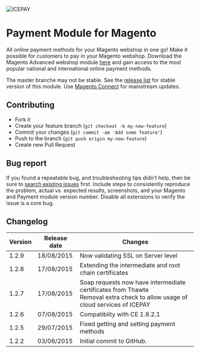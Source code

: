 ![ICEPAY](https://camo.githubusercontent.com/49043ebb42bd9b98941d6013761d4aadcd33f14f/68747470733a2f2f6963657061792e636f6d2f6e6c2f77702d636f6e74656e742f7468656d65732f6963657061792f696d616765732f6865616465722f6c6f676f2e737667)

# Payment Module for Magento

All online payment methods for your Magento webshop in one go! Make it possible for customers to pay in your Magento webshop. Download the Magento Advanced webshop module [here](https://github.com/icepay/Magento/releases) and gain access to the most popular national and international online payment methods.

The master branche may not be stable. See the [release list](https://github.com/icepay/Magento/releases) for stable version of this module. Use [Magento Connect](http://www.magentocommerce.com/magento-connect/icepay-payment-advanced.html) for mainstream updates.

## Contributing ##

* Fork it
* Create your feature branch (`git checkout -b my-new-feature`)
* Commit your changes (`git commit -am 'Add some feature'`)
* Push to the branch (`git push origin my-new-feature`)
* Create new Pull Request

## Bug report ##

If you found a repeatable bug, and troubleshooting tips didn't help, then be sure to [search existing issues](https://github.com/icepay/Magento/issues) first. Include steps to consistently reproduce the problem, actual vs. expected results, screenshots, and your Magento and Payment module version number. Disable all extensions to verify the issue is a core bug.

## Changelog ##

Version      | Release date   | Changes
------------ | -------------- | ------------------------
1.2.9        | 18/08/2015     | Now validating SSL on Server level
1.2.8        | 17/08/2015     | Extending the intermediate and root chain certificates
1.2.7        | 17/08/2015     | Soap requests now have intermediate certificates from Thawte<br>Removal extra check to allow usage of cloud services of ICEPAY
1.2.6        | 07/08/2015     | Compatiblity with CE 1.9.2.1
1.2.5        | 29/07/2015     | Fixed getting and setting payment methods
1.2.2        | 03/06/2015     | Initial commit to GitHub.
